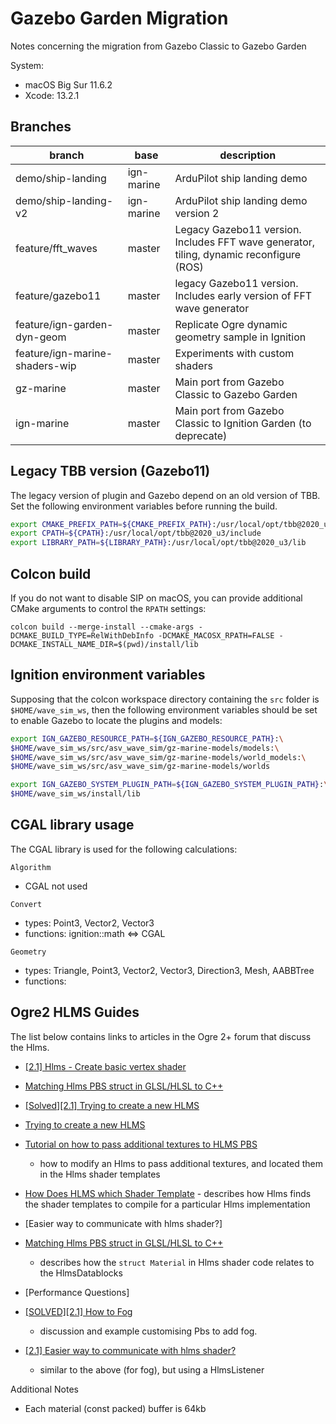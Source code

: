 
# Gazebo Garden Migration

Notes concerning the migration from Gazebo Classic to Gazebo Garden

System:
- macOS Big Sur 11.6.2
- Xcode: 13.2.1

## Branches

| branch | base | description |
| --- | --- | --- |
| demo/ship-landing | ign-marine | ArduPilot ship landing demo |
| demo/ship-landing-v2 | ign-marine | ArduPilot ship landing demo version 2 |
| feature/fft_waves | master| Legacy Gazebo11 version. Includes FFT wave generator, tiling, dynamic reconfigure (ROS) |
| feature/gazebo11 | master | legacy Gazebo11 version. Includes early version of FFT wave generator |
| feature/ign-garden-dyn-geom | master | Replicate Ogre dynamic geometry sample in Ignition |
| feature/ign-marine-shaders-wip | master | Experiments with custom shaders |
| gz-marine | master | Main port from Gazebo Classic to Gazebo Garden |
| ign-marine | master | Main port from Gazebo Classic to Ignition Garden (to deprecate) |


## Legacy TBB version (Gazebo11)

The legacy version of plugin and Gazebo depend on an old version of TBB. Set the following environment variables before running the build.

```bash
export CMAKE_PREFIX_PATH=${CMAKE_PREFIX_PATH}:/usr/local/opt/tbb@2020_u3
export CPATH=${CPATH}:/usr/local/opt/tbb@2020_u3/include
export LIBRARY_PATH=${LIBRARY_PATH}:/usr/local/opt/tbb@2020_u3/lib
```

## Colcon build

If you do not want to disable SIP on macOS, you can provide additional CMake arguments to
control the `RPATH` settings:

```
colcon build --merge-install --cmake-args -DCMAKE_BUILD_TYPE=RelWithDebInfo -DCMAKE_MACOSX_RPATH=FALSE -DCMAKE_INSTALL_NAME_DIR=$(pwd)/install/lib
```

## Ignition environment variables

Supposing that the colcon workspace directory containing the `src` folder is `$HOME/wave_sim_ws`, then the following environment variables should be set to enable Gazebo to locate the plugins and models:

```bash
export IGN_GAZEBO_RESOURCE_PATH=${IGN_GAZEBO_RESOURCE_PATH}:\
$HOME/wave_sim_ws/src/asv_wave_sim/gz-marine-models/models:\
$HOME/wave_sim_ws/src/asv_wave_sim/gz-marine-models/world_models:\
$HOME/wave_sim_ws/src/asv_wave_sim/gz-marine-models/worlds

export IGN_GAZEBO_SYSTEM_PLUGIN_PATH=${IGN_GAZEBO_SYSTEM_PLUGIN_PATH}:\
$HOME/wave_sim_ws/install/lib
```

## CGAL library usage

The CGAL library is used for the following calculations:

`Algorithm`
- CGAL not used

`Convert`
- types: Point3, Vector2, Vector3
- functions: ignition::math <=> CGAL

`Geometry`
- types: Triangle, Point3, Vector2, Vector3, Direction3, Mesh, AABBTree
- functions:  


## Ogre2 HLMS Guides

The list below contains links to articles in the Ogre 2+ forum that discuss the Hlms. 

- [[2.1] Hlms - Create basic vertex shader](https://forums.ogre3d.org/viewtopic.php?f=2&t=85410&p=524471#p524412)

- [Matching Hlms PBS struct in GLSL/HLSL to C++](https://forums.ogre3d.org/viewtopic.php?f=25&t=84066)

- [[Solved][2.1] Trying to create a new HLMS](https://forums.ogre3d.org/viewtopic.php?f=25&t=83763&p=519279#p519340)

- [Trying to create a new HLMS](http://www.ogre3d.org/forums/viewtopic.php?f=25&t=83763)

- [Tutorial on how to pass additional textures to HLMS PBS](https://forums.ogre3d.org/viewtopic.php?f=25&t=84539)
    - how to modify an Hlms to pass additional textures, and located them in the Hlms shader templates

- [How Does HLMS which Shader Template](https://forums.ogre3d.org/viewtopic.php?f=25&t=84510)
      - describes how Hlms finds the shader templates to compile for a particular Hlms implementation 

- [Easier way to communicate with hlms shader?]

- [Matching Hlms PBS struct in GLSL/HLSL to C++](https://forums.ogre3d.org/viewtopic.php?f=25&t=84066)
    - describes how the `struct Material` in Hlms shader code relates to the HlmsDatablocks

- [Performance Questions]


- [[SOLVED][2.1] How to Fog](https://forums.ogre3d.org/viewtopic.php?f=25&t=82878)
    - discussion and example customising Pbs to add fog.

- [[2.1] Easier way to communicate with hlms shader?](https://forums.ogre3d.org/viewtopic.php?f=25&t=83081#p518819)
    - similar to the above (for fog), but using a HlmsListener

Additional Notes

- Each material (const packed) buffer is 64kb 